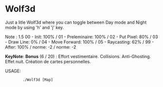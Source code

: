 # Wolf3d

Just a litle Wolf3d where you can toggle between Day mode and Night mode by using 'h' and 'j' key.

Note : 1.5
00 - Init: 100% / 01 - Preleminaire: 100% / 02 - Put Pixel: 80% / 03 - Draw Line: 0% / 04 - Move Forward: 100% / 05 - Raycasting: 62% / 99 - After: 100% / norme: -2 / norme: -2

__KeyNote__:
__Bonus__ (6 / 20) :
Effort vestimentaire.
Collisions.
Anti-Ghosting.
Effet nuit.
Création de cartes personnelles.

USAGE:
```shell
        ./Wolf3d [Map]
```
